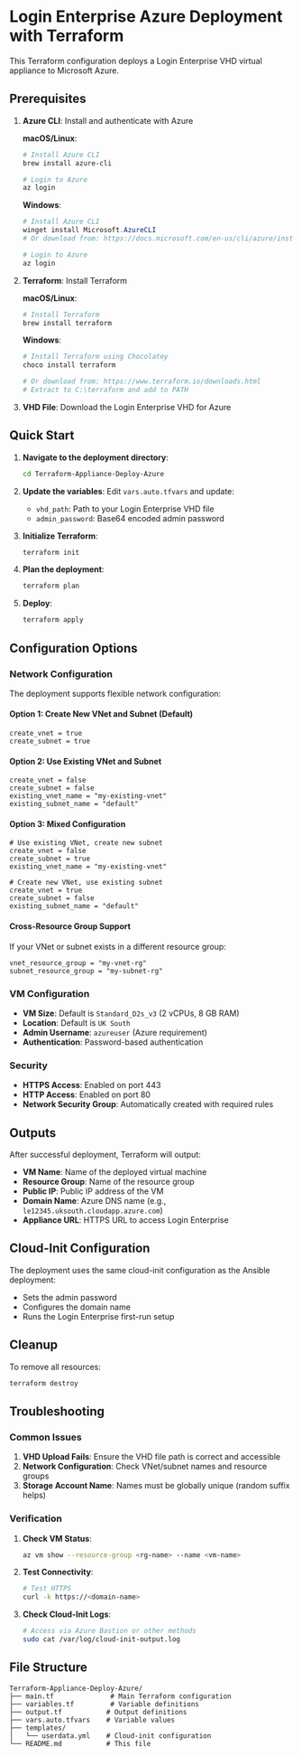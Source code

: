 # Login Enterprise Azure Deployment with Terraform

This Terraform configuration deploys a Login Enterprise VHD virtual appliance to Microsoft Azure.

## Prerequisites

1. **Azure CLI**: Install and authenticate with Azure
   
   **macOS/Linux**:
   ```bash
   # Install Azure CLI
   brew install azure-cli
   
   # Login to Azure
   az login
   ```
   
   **Windows**:
   ```powershell
   # Install Azure CLI
   winget install Microsoft.AzureCLI
   # Or download from: https://docs.microsoft.com/en-us/cli/azure/install-azure-cli-windows
   
   # Login to Azure
   az login
   ```

2. **Terraform**: Install Terraform
   
   **macOS/Linux**:
   ```bash
   # Install Terraform
   brew install terraform
   ```
   
   **Windows**:
   ```powershell
   # Install Terraform using Chocolatey
   choco install terraform
   
   # Or download from: https://www.terraform.io/downloads.html
   # Extract to C:\terraform and add to PATH
   ```

3. **VHD File**: Download the Login Enterprise VHD for Azure

## Quick Start

1. **Navigate to the deployment directory**:
   ```bash
   cd Terraform-Appliance-Deploy-Azure
   ```

2. **Update the variables**:
   Edit `vars.auto.tfvars` and update:
   - `vhd_path`: Path to your Login Enterprise VHD file
   - `admin_password`: Base64 encoded admin password

3. **Initialize Terraform**:
   ```bash
   terraform init
   ```

4. **Plan the deployment**:
   ```bash
   terraform plan
   ```

5. **Deploy**:
   ```bash
   terraform apply
   ```

## Configuration Options

### Network Configuration

The deployment supports flexible network configuration:

#### Option 1: Create New VNet and Subnet (Default)
```hcl
create_vnet = true
create_subnet = true
```

#### Option 2: Use Existing VNet and Subnet
```hcl
create_vnet = false
create_subnet = false
existing_vnet_name = "my-existing-vnet"
existing_subnet_name = "default"
```

#### Option 3: Mixed Configuration
```hcl
# Use existing VNet, create new subnet
create_vnet = false
create_subnet = true
existing_vnet_name = "my-existing-vnet"

# Create new VNet, use existing subnet
create_vnet = true
create_subnet = false
existing_subnet_name = "default"
```

#### Cross-Resource Group Support
If your VNet or subnet exists in a different resource group:
```hcl
vnet_resource_group = "my-vnet-rg"
subnet_resource_group = "my-subnet-rg"
```

### VM Configuration

- **VM Size**: Default is `Standard_D2s_v3` (2 vCPUs, 8 GB RAM)
- **Location**: Default is `UK South`
- **Admin Username**: `azureuser` (Azure requirement)
- **Authentication**: Password-based authentication

### Security

- **HTTPS Access**: Enabled on port 443
- **HTTP Access**: Enabled on port 80
- **Network Security Group**: Automatically created with required rules

## Outputs

After successful deployment, Terraform will output:

- **VM Name**: Name of the deployed virtual machine
- **Resource Group**: Name of the resource group
- **Public IP**: Public IP address of the VM
- **Domain Name**: Azure DNS name (e.g., `le12345.uksouth.cloudapp.azure.com`)
- **Appliance URL**: HTTPS URL to access Login Enterprise

## Cloud-Init Configuration

The deployment uses the same cloud-init configuration as the Ansible deployment:

- Sets the admin password
- Configures the domain name
- Runs the Login Enterprise first-run setup

## Cleanup

To remove all resources:
```bash
terraform destroy
```

## Troubleshooting

### Common Issues

1. **VHD Upload Fails**: Ensure the VHD file path is correct and accessible
2. **Network Configuration**: Check VNet/subnet names and resource groups
3. **Storage Account Name**: Names must be globally unique (random suffix helps)

### Verification

1. **Check VM Status**:
   ```bash
   az vm show --resource-group <rg-name> --name <vm-name>
   ```

2. **Test Connectivity**:
   ```bash
   # Test HTTPS
   curl -k https://<domain-name>
   ```

3. **Check Cloud-Init Logs**:
   ```bash
   # Access via Azure Bastion or other methods
   sudo cat /var/log/cloud-init-output.log
   ```

## File Structure

```
Terraform-Appliance-Deploy-Azure/
├── main.tf              # Main Terraform configuration
├── variables.tf         # Variable definitions
├── output.tf           # Output definitions
├── vars.auto.tfvars    # Variable values
├── templates/
│   └── userdata.yml    # Cloud-init configuration
└── README.md           # This file
```